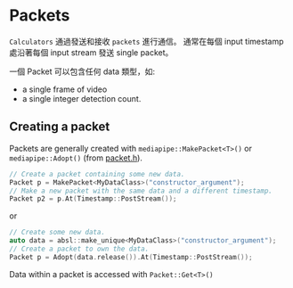 # Packets

`Calculators` 通過發送和接收 `packets` 進行通信。 通常在每個 input timestamp 處沿著每個 input stream 發送 single packet。

一個 Packet 可以包含任何 data 類型，如:

- a single frame of video
- a single integer detection count.

## Creating a packet

Packets are generally created with `mediapipe::MakePacket<T>()` or `mediapipe::Adopt()` (from [packet.h](https://github.com/google/mediapipe/blob/master/mediapipe/framework/packet.h)).

```cpp
// Create a packet containing some new data.
Packet p = MakePacket<MyDataClass>("constructor_argument");
// Make a new packet with the same data and a different timestamp.
Packet p2 = p.At(Timestamp::PostStream());
```

or

```cpp
// Create some new data.
auto data = absl::make_unique<MyDataClass>("constructor_argument");
// Create a packet to own the data.
Packet p = Adopt(data.release()).At(Timestamp::PostStream());
```

Data within a packet is accessed with `Packet::Get<T>()`
